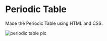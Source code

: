 # Periodic Table
Made the Periodic Table using HTML and CSS.

![periodic table pic](https://github.com/vardaan11/periodic-table/blob/8745d8a8b334544f733ecb9b850a6ffabab028c7/periodic-table.png)
